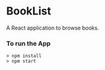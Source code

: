 # BookList
A React application to browse books.

### To run the App
```
> npm install
> npm start
```
